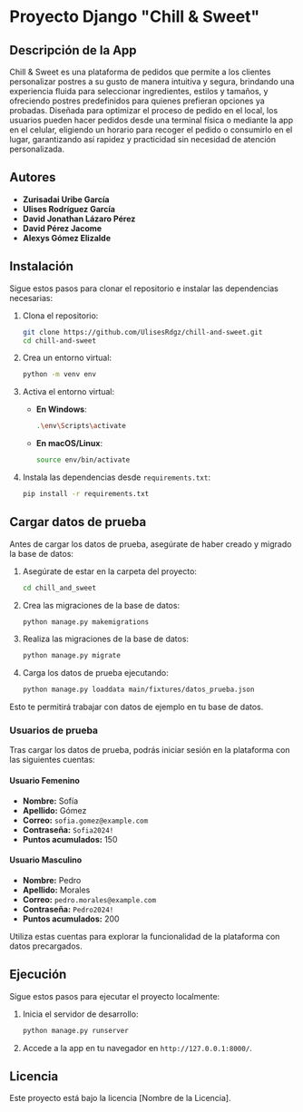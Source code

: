 # Proyecto Django "Chill & Sweet"

## Descripción de la App
Chill & Sweet es una plataforma de pedidos que permite a los clientes personalizar postres a su gusto de manera intuitiva y segura, brindando una experiencia fluida para seleccionar ingredientes, estilos y tamaños, y ofreciendo postres predefinidos para quienes prefieran opciones ya probadas. Diseñada para optimizar el proceso de pedido en el local, los usuarios pueden hacer pedidos desde una terminal física o mediante la app en el celular, eligiendo un horario para recoger el pedido o consumirlo en el lugar, garantizando así rapidez y practicidad sin necesidad de atención personalizada.

## Autores
- **Zurisadai Uribe García**
- **Ulises Rodríguez García**
- **David Jonathan Lázaro Pérez**
- **David Pérez Jacome**
- **Alexys Gómez Elizalde**

## Instalación
Sigue estos pasos para clonar el repositorio e instalar las dependencias necesarias:

1. Clona el repositorio:
   ```bash
   git clone https://github.com/UlisesRdgz/chill-and-sweet.git
   cd chill-and-sweet
   ```

2. Crea un entorno virtual:
   ```bash
   python -m venv env
   ```

3. Activa el entorno virtual:
   - **En Windows**:
     ```bash
     .\env\Scripts\activate
     ```
   - **En macOS/Linux**:
     ```bash
     source env/bin/activate
     ```

4. Instala las dependencias desde `requirements.txt`:
   ```bash
   pip install -r requirements.txt
   ```

## Cargar datos de prueba
Antes de cargar los datos de prueba, asegúrate de haber creado y migrado la base de datos:

1. Asegúrate de estar en la carpeta del proyecto:
   ```bash
   cd chill_and_sweet
   ```

2. Crea las migraciones de la base de datos:
   ```bash
   python manage.py makemigrations
   ```

3. Realiza las migraciones de la base de datos:
   ```bash
   python manage.py migrate
   ```

4. Carga los datos de prueba ejecutando:
   ```bash
   python manage.py loaddata main/fixtures/datos_prueba.json
   ```

Esto te permitirá trabajar con datos de ejemplo en tu base de datos.

### Usuarios de prueba

Tras cargar los datos de prueba, podrás iniciar sesión en la plataforma con las siguientes cuentas:

#### Usuario Femenino
- **Nombre:** Sofía  
- **Apellido:** Gómez  
- **Correo:** `sofia.gomez@example.com`  
- **Contraseña:** `Sofia2024!`  
- **Puntos acumulados:** 150  

#### Usuario Masculino
- **Nombre:** Pedro  
- **Apellido:** Morales  
- **Correo:** `pedro.morales@example.com`  
- **Contraseña:** `Pedro2024!`  
- **Puntos acumulados:** 200  

Utiliza estas cuentas para explorar la funcionalidad de la plataforma con datos precargados.

## Ejecución
Sigue estos pasos para ejecutar el proyecto localmente:

1. Inicia el servidor de desarrollo:
   ```bash
   python manage.py runserver
   ```

2. Accede a la app en tu navegador en `http://127.0.0.1:8000/`.

## Licencia
Este proyecto está bajo la licencia [Nombre de la Licencia].

